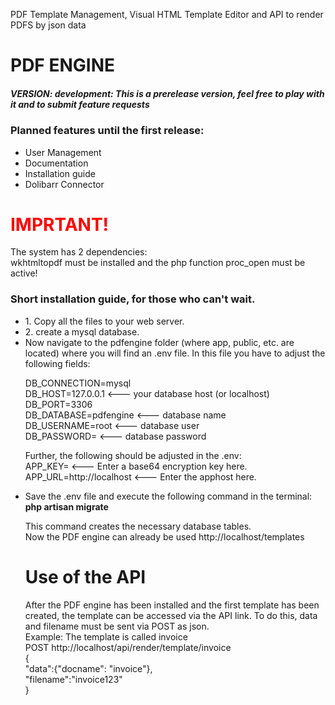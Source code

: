 

PDF Template Management, Visual HTML Template Editor and API to render PDFS by json data

<h1>PDF ENGINE</h1>
<h5>VERSION: development: This is a prerelease version, feel free to play with it and to submit feature requests</h5>
<h3>Planned features until the first release:</h3>
<ul>
<li>User Management</li>
<li>Documentation</li>
<li>Installation guide</li>
<li>Dolibarr Connector</li>
</ul>

<h1 style="color:red">IMPRTANT!</h1>
The system has 2 dependencies:<br>
wkhtmltopdf must be installed and the php function proc_open must be active!<br>

<h3>Short installation guide, for those who can't wait.</h3>
<ul>
  <li>1. Copy all the files to your web server.</li>
  <li>2. create a mysql database.</li>
<li>Now navigate to the pdfengine folder (where app, public, etc. are located) where you will find an .env file. In this file you have to adjust the following fields:<br>

DB_CONNECTION=mysql<br>
DB_HOST=127.0.0.1 <--- your database host (or localhost)<br>
DB_PORT=3306<br>
DB_DATABASE=pdfengine <--- database name<br>
DB_USERNAME=root <--- database user<br>
DB_PASSWORD= <--- database password<br>

Further, the following should be adjusted in the .env:<br>
APP_KEY= <--- Enter a base64 encryption key here.<br>
APP_URL=http://localhost <--- Enter the apphost here.<br>
  </li>
<li>Save the .env file and execute the following command in the terminal:<br>
  <strong>php artisan migrate</strong></li>

This command creates the necessary database tables.<br>
Now the PDF engine can already be used http://localhost/templates
  
  <h1>Use of the API</h1>
  After the PDF engine has been installed and the first template has been created, the template can be accessed via the API link.
To do this, data and filename must be sent via POST as json.<br>
Example: The template is called invoice<br>
POST http://localhost/api/render/template/invoice<br>
{<br>
"data":{"docname": "invoice"},<br>
"filename":"invoice123"<br>
}<br>

